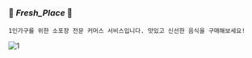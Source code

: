 ### 🌿 *Fresh_Place* 🌿
```
1인가구를 위한 소포장 전문 커머스 서비스입니다. 맛있고 신선한 음식을 구매해보세요!
```
![1](https://user-images.githubusercontent.com/80368511/201493803-edef49af-eff3-4c7a-b0fe-12e1567f8d30.PNG)


